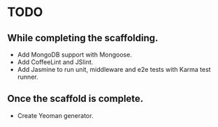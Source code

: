 # TODO

## While completing the scaffolding.
- Add MongoDB support with Mongoose.
- Add CoffeeLint and JSlint.
- Add Jasmine to run unit, middleware and e2e tests with Karma test runner.

## Once the scaffold is complete.
- Create Yeoman generator.